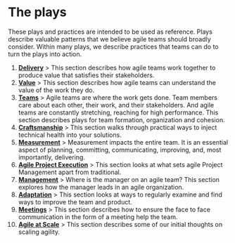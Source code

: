 
# The plays

These plays and practices are intended to be used as reference.  Plays describe valuable patterns that we believe agile teams should broadly consider. Within many plays, we describe practices that teams can do to turn the plays into action.

1. **[Delivery](https://github.com/booz-allen-hamilton/agile-playbook/blob/master/plays/1_Delivery.md)** > This section describes how agile teams work together to produce value that satisfies their stakeholders.  
1. **[Value](https://github.com/booz-allen-hamilton/agile-playbook/blob/master/plays/2_Value.md)** > This section describes how agile teams can understand the value of the work they do.
1. **[Teams](https://github.com/booz-allen-hamilton/agile-playbook/blob/master/plays/3_Teams.md)** > Agile teams are where the work gets done. Team members care about each other, their work, and their stakeholders. And agile teams are constantly stretching, reaching for high performance. This section describes plays for team formation, organization and cohesion.
1. **[Craftsmanship](https://github.com/booz-allen-hamilton/agile-playbook/blob/master/plays/4_Craftsmanship.md)** > This section walks through practical ways to inject technical health into your solutions.
1. **[Measurement](https://github.com/booz-allen-hamilton/agile-playbook/blob/master/plays/5_Measurement.md)** > Measurement impacts the entire team. It is an essential aspect of planning, committing, communicating, improving, and, most importantly, delivering.
1. **[Agile Project Execution](https://github.com/booz-allen-hamilton/agile-playbook/blob/master/plays/6_AgileProjectExecution.md)** > This section looks at what sets agile Project Management apart from traditional.
1. **[Management](https://github.com/booz-allen-hamilton/agile-playbook/blob/master/plays/7_Management.md)** > Where is the manager on an agile team? This section explores how the manager leads in an agile organization.
1. **[Adaptation](https://github.com/booz-allen-hamilton/agile-playbook/blob/master/plays/8_Adaptation.md)** > This section looks at ways to regularly examine and find ways to improve the team and product.
1. **[Meetings](https://github.com/booz-allen-hamilton/agile-playbook/blob/master/plays/9_Meetings.md)** > This section describes how to ensure the face to face communication in the form of a meeting help the team.
1. **[Agile at Scale](https://github.com/booz-allen-hamilton/agile-playbook/blob/master/plays/10_AgileAtScale.md)** > This section describes some of our initial thoughts on scaling agility.
